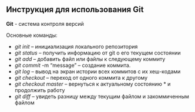 ## Инструкция для использования Git

**Git** - система контроля версий

Основные команды:
* *git init* – инициализация локального репозитория
* *git status* – получить информацию от git о его текущем состоянии
*  *git add* – добавить файл или файлы к следующему коммиту
* *git commit* -m “message” – создание коммита.
* *git log* – вывод на экран истории всех коммитов с их хеш-кодами
* *git checkout* – переход от одного коммита к другому
* *git checkout master* – вернуться к актуальному состоянию * и продолжить работу
* *git diff* – увидеть разницу между текущим файлом и закоммиченным файлом

